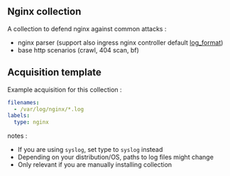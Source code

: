 ## Nginx collection

A collection to defend nginx against common attacks :
 - nginx parser (support also ingress nginx controller default [log_format](https://kubernetes.github.io/ingress-nginx/user-guide/nginx-configuration/log-format/))
 - base http scenarios (crawl, 404 scan, bf)

## Acquisition template

Example acquisition for this collection :

```yaml
filenames:
  - /var/log/nginx/*.log
labels:
  type: nginx
```


notes :
 -  If you are using `syslog`, set type to `syslog` instead
 -  Depending on your distribution/OS, paths to log files might change
 -  Only relevant if you are manually installing collection
